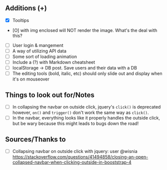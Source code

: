 ## Additions (+)

- [x] Tooltips
- [O] <Link> with img enclosed will NOT render the image. What's the deal with this?
- [ ] User login & mangement
- [ ] A way of utilizing API data
- [ ] Some sort of loading animation
- [ ] Include a (?) with Markdown cheatsheet
- [ ] localStorage -> DB post. Save users and their data with a DB
- [ ] The editing tools (bold, italic, etc) should only slide out and display when it's on mouseover

## Things to look out for/Notes

- [ ] In collapsing the navbar on outside click, jquery's `click()` is deprecated however, `on()` and `trigger()` don't work the same way as `click()`.
- [ ] In the navbar, everything looks like it properly handles the outside click, but be wary because this might leads to bugs down the road!

## Sources/Thanks to

- [ ] Collapsing navbar on outside click with jquery: user @wisnia https://stackoverflow.com/questions/41494858/closing-an-open-collapsed-navbar-when-clicking-outside-in-booststrap-4
